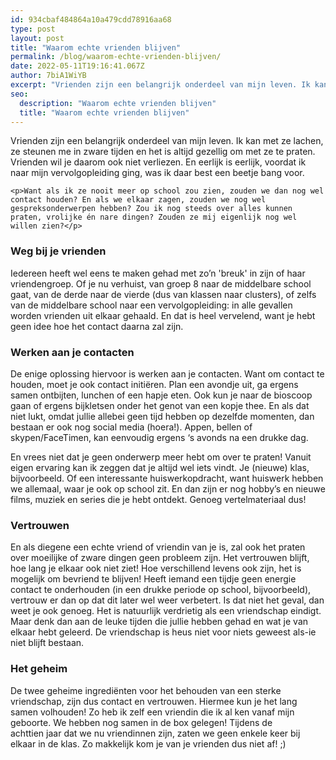 ```yaml
---
id: 934cbaf484864a10a479cdd78916aa68
type: post
layout: post
title: "Waarom echte vrienden blijven"
permalink: /blog/waarom-echte-vrienden-blijven/
date: 2022-05-11T19:16:41.067Z
author: 7biA1WiYB
excerpt: "Vrienden zijn een belangrijk onderdeel van mijn leven. Ik kan met ze lachen, ze steunen me in zware tijden en het is altijd gezellig om met ze te praten. Vrienden wil je daarom ook niet verliezen. En eerlijk is eerlijk, voordat ik naar mijn vervolgopleiding ging, was ik daar best een beetje bang voor.  "
seo:
  description: "Waarom echte vrienden blijven"
  title: "Waarom echte vrienden blijven"
---
```

Vrienden zijn een belangrijk onderdeel van mijn leven. Ik kan met ze lachen, ze steunen me in zware tijden en het is altijd gezellig om met ze te praten. Vrienden wil je daarom ook niet verliezen. En eerlijk is eerlijk, voordat ik naar mijn vervolgopleiding ging, was ik daar best een beetje bang voor.  

    <p>Want als ik ze nooit meer op school zou zien, zouden we dan nog wel contact houden? En als we elkaar zagen, zouden we nog wel gespreksonderwerpen hebben? Zou ik nog steeds over alles kunnen praten, vrolijke én nare dingen? Zouden ze mij eigenlijk nog wel willen zien?</p>
<h3>Weg bij je vrienden</h3>
<p>Iedereen heeft wel eens te maken gehad met zo’n 'breuk' in zijn of haar vriendengroep. Of je nu verhuist, van groep 8 naar de middelbare school gaat, van de derde naar de vierde (dus van klassen naar clusters), of zelfs van de middelbare school naar een vervolgopleiding: in alle gevallen worden vrienden uit elkaar gehaald. En dat is heel vervelend, want je hebt geen idee hoe het contact daarna zal zijn.</p>
<h3>Werken aan je contacten</h3>
<p>De enige oplossing hiervoor is werken aan je contacten. Want om contact te houden, moet je ook contact initiëren. Plan een avondje uit, ga ergens samen ontbijten, lunchen of een hapje eten. Ook kun je naar de bioscoop gaan of ergens bijkletsen onder het genot van een kopje thee. En als dat niet lukt, omdat jullie allebei geen tijd hebben op dezelfde momenten, dan bestaan er ook nog social media (hoera!). Appen, bellen of skypen/FaceTimen, kan eenvoudig ergens ‘s avonds na een drukke dag.</p>
<p>En vrees niet dat je geen onderwerp meer hebt om over te praten! Vanuit eigen ervaring kan ik zeggen dat je altijd wel iets vindt. Je (nieuwe) klas, bijvoorbeeld. Of een interessante huiswerkopdracht, want huiswerk hebben we allemaal, waar je ook op school zit. En dan zijn er nog hobby’s en nieuwe films, muziek en series die je hebt ontdekt. Genoeg vertelmateriaal dus!</p>
<h3>Vertrouwen</h3>
<p>En als diegene een echte vriend of vriendin van je is, zal ook het praten over moeilijke of zware dingen geen probleem zijn. Het vertrouwen blijft, hoe lang je elkaar ook niet ziet! Hoe verschillend levens ook zijn, het is mogelijk om bevriend te blijven! Heeft iemand een tijdje geen energie contact te onderhouden (in een drukke periode op school, bijvoorbeeld), vertrouw er dan op dat dit later wel weer verbetert. Is dat niet het geval, dan weet je ook genoeg. Het is natuurlijk verdrietig als een vriendschap eindigt. Maar denk dan aan de leuke tijden die jullie hebben gehad en wat je van elkaar hebt geleerd. De vriendschap is heus niet voor niets geweest als-ie niet blijft bestaan.</p>
<h3>Het geheim</h3>
<p>De twee geheime ingrediënten voor het behouden van een sterke vriendschap, zijn dus contact en vertrouwen. Hiermee kun je het lang samen volhouden! Zo heb ik zelf een vriendin die ik al ken vanaf mijn geboorte. We hebben nog samen in de box gelegen! Tijdens de achttien jaar dat we nu vriendinnen zijn, zaten we geen enkele keer bij elkaar in de klas. Zo makkelijk kom je van je vrienden dus niet af! ;)</p>  
